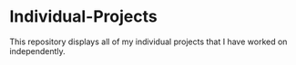 # Individual-Projects

This repository displays all of my individual projects that I have worked on independently. 
